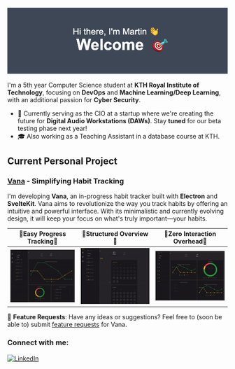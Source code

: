 <!--
**Lindefor/Lindefor** is a ✨ _special_ ✨ repository because its `README.md` (this file) appears on your GitHub profile.
-->

![Me](assets/Me.png)


I'm a 5th year Computer Science student at **KTH Royal Institute of Technology**, focusing on **DevOps** and **Machine Learning/Deep Learning**, with an additional passion for **Cyber Security**.

- 🚀 Currently serving as the CIO at a startup where we're creating the future for **Digital Audio Workstations (DAWs)**. Stay **tuned** for our beta testing phase next year!
- 🎓 Also working as a Teaching Assistant in a database course at KTH.

## Current Personal Project

### [Vana](https://github.com/Lindefor/vana) - Simplifying Habit Tracking

I'm developing **Vana**, an in-progress habit tracker built with **Electron** and **SvelteKit**. Vana aims to revolutionize the way you track habits by offering an intuitive and powerful interface. With its minimalistic and currently evolving design, it will keep your focus on what's truly important—your habits.

| 🌟Easy Progress Tracking🌟 | 🌟Structured Overview🌟 | 🌟Zero Interaction Overhead🌟 |
| ------------- | ------------- | ------------- |
| ![Graph Demo](assets/Graph.gif)  | ![Calendar Demo](assets/TheCalendar.gif)  | ![Habit Demo](assets/Habits.gif)  |

🔗 **Feature Requests**: Have any ideas or suggestions? Feel free to (soon be able to) submit [feature requests](#) for Vana.

<h3 align="left">Connect with me:</h3>
<p align="left">
  <a href="https://www.linkedin.com/in/martin-lindefors/" target="blank">
    <img align="center" src="https://upload.wikimedia.org/wikipedia/commons/c/ca/LinkedIn_logo_initials.png" alt="LinkedIn" height="40" width="40" />
  </a>
</p>

